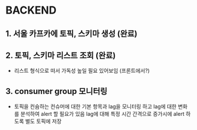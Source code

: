 # BACKEND

## 1. 서울 카프카에 토픽, 스키마 생성 (완료)

## 2. 토픽, 스키마 리스트 조회 (완료)
- 리스트 형식으로 떠서 가독성 높일 필요 있어보임 (프론트에서?)

## 3. consumer group 모니터링
- 토픽을 컨슘하는 컨슈머에 대한 기본 항목과 lag을 모니터링 하고 lag에 대한 변화를 분석하여 alert 할 필요가 있음 lag에 대해 특정 시간 간격으로 증가시에 alert 하도록 별도 토픽에 저장
